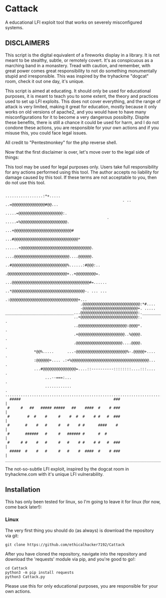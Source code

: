 # Cattack
A educational LFI exploit tool that works on severely misconfigured systems.

## DISCLAIMERS
This script is the digital equivalent of a fireworks display in a library. 
It is not meant to be stealthy, subtle, or remotely covert. It's as conspicuous as 
a marching band in a monastery. Tread with caution, and remember, with great power 
comes great responsibility to not do something monumentally stupid and irresponsible.
This was inspired by the tryhackme "dogcat" room, check it out one day, it's unique.

This script is aimed at educating. It should only be used for educational purposes, it is meant to teach you to some extent, the theory and practices used to set up LFI exploits. This does not cover everything, and the range of attack is very limited, making it great for education, mostly because it only works on old versions of apache2, and you would have to have many misconfigurations for it to become a very dangerous possibilty. Dispite these benefits, there is still a chance it could be used for harm, and I do not condone these actions, you are responsible for your own actions and if you misuse this, you could face legal issues.

All credit to "Pentestmonkey" for the php reverse shell.

Now that the first disclaimer is over, let's move over to the legal side of things:

This tool may be used for legal purposes only.  Users take full responsibility for any actions performed using this tool.
The author accepts no liability for damage caused by this tool.
If these terms are not acceptable to you, then do not use this tool.




                                                                                                    
                                                              .................:*+.....                 
                                                         . ..  ..=@@@@@@@@@@@@@@@#@@...                 
                                                        .....=@@@@@@@@@@@@@@@@@@@@:.                    
                                                  . .....=%@@@@@@@@@@@@@@@@@@@@@.                       
                                                  ...+@@@@@@@@@@@@@@@@@@@@@@@@@@#                       
                                               ...#@@@@@@@@@@@@@@@@@@@@@@@@@@@@@*                       
                                         ......+@@@@@@@@@@@@@@@@@@@@@@@@@@@@@@@@.                       
                                         ....@@@@@@@@@@@@@@@@@@@@@@@@@....@@@@@@.                       
                                         ..#@@@@@@@@@@@@@@@@@@@@@@@@@%......:#@@@:..                    
                                         .@@@@@@@@@@@@@@@@@@@@@@@@@@@+..+@@@@@@@@@=.                    
                                      ...@@@@@@@@@@@@@@@@@@@@@@@@@@@@@@@@@@@#=......                    
                                      ..*@@@@@@@@@@@@@@@@@@@@@@@@@@@@@@@@@-. ... ...                    
                                      .:@@@@@@@@@@@@@@@@@@@@@@@@@@@@@@@+...                             
                                      .@@@@@@@@@@@@@@@@@@@@@@@@@@:*#....                                
                                      -@@@@@@@@@@@@@@@@@@@@@@@@@+. .....                                
    _______________________________...@@@@@@@@@@@@@@@@@@@@@@@@@@:.______________________.                
                                   ..+@@@@@@@@@@@@@@@@@@@@@@@@@@:.                       .               
                                   ..@@@@@@@@@@@@@@@@@@@@@@:@@@@*.                        .              
                                   .+@@@@@@@@@@@@@@@@@@@@@..%@@@@.                         .             
                                   .@@@@@@@@@@@@@@@@@@@@@....@@@@.                          .            
                 *@@%.....      ...-@@@@@@@@@@@@@@@@@@@@@@@%-.@@@@@+....                     .           
                 :@@@@@@+.... .:+%@@@@@@@@@@@@@@@@@@@@@@@@@@@@@@@@@@@...                      .          
                 ...#@@@@@@@@@@@@@@@=....::----------::::::::....:::....                       .         
                      ...--===:...                                                              .        
                      ............                                                               .       
    ..............................................................................................
      #####                                          ###                                          |
     #     #   ##   ##### #####   ##    ####  #    # ###                                          |
     #        #  #    #     #    #  #  #    # #   #  ###                                          |
     #       #    #   #     #   #    # #      ####    #                                           |
     #       ######   #     #   ###### #      #  #                                                |
     #     # #    #   #     #   #    # #    # #   #  ###                                          |
      #####  #    #   #     #   #    #  ####  #    # ###                                          |
    ______________________________________________________________________________________________|                                           

The not-so-subtle LFI exploit, inspired by the dogcat room in tryhackme.com with it's unique LFI vulnerability.

## Installation

This has only been tested for linux, so I'm going to leave it for linux (for now, come back later!):

### Linux ###
The very first thing you should do (as always) is download the repository via git:

    git clone https://github.com/ethicalhacker7192/Cattack

After you have cloned the repository, navigate into the repository and download the 'requests' module via pip, and you're good to go!:

    cd Cattack
    python3 -m pip install requests
    python3 Cattack.py

Please use this for only educational purposes, you are responsible for your own actions.

